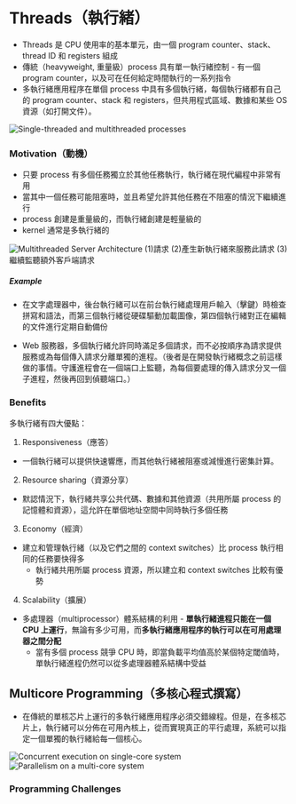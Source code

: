 # Threads（執行緒）

- Threads 是 CPU 使用率的基本單元，由一個 program counter、stack、thread ID 和 registers 組成
- 傳統（heavyweight, 重量級）process 具有單一執行緒控制 - 有一個 program counter，以及可在任何給定時間執行的一系列指令
- 多執行緒應用程序在單個 process 中具有多個執行緒，每個執行緒都有自己的 program counter、stack 和 registers，但共用程式區域、數據和某些 OS 資源（如打開文件）。

![ Single-threaded and multithreaded processes](https://i.imgur.com/k1clVLq.png "Single-threaded and multithreaded processes")

### Motivation（動機）
- 只要 process 有多個任務獨立於其他任務執行，執行緒在現代編程中非常有用
- 當其中一個任務可能阻塞時，並且希望允許其他任務在不阻塞的情況下繼續進行
- process 創建是重量級的，而執行緒創建是輕量級的
- kernel 通常是多執行緒的

![](https://i.imgur.com/rGu4rmQ.png "Multithreaded Server Architecture")
(1)請求
(2)產生新執行緒來服務此請求
(3)繼續監聽額外客戶端請求

##### Example

- 在文字處理器中，後台執行緒可以在前台執行緒處理用戶輸入（擊鍵）時檢查拼寫和語法，而第三個執行緒從硬碟驅動加載圖像，第四個執行緒對正在編輯的文件進行定期自動備份

- Web 服務器，多個執行緒允許同時滿足多個請求，而不必按順序為請求提供服務或為每個傳入請求分離單獨的進程。（後者是在開發執行緒概念之前這樣做的事情。守護進程會在一個端口上監聽，為每個要處理的傳入請求分叉一個子進程，然後再回到偵聽端口。）

### Benefits
多執行緒有四大優點：
1. Responsiveness（應答）
  - 一個執行緒可以提供快速響應，而其他執行緒被阻塞或減慢進行密集計算。
2. Resource sharing（資源分享）
  - 默認情況下，執行緒共享公共代碼、數據和其他資源（共用所屬 process 的記憶體和資源），這允許在單個地址空間中同時執行多個任務
3. Economy（經濟）
  - 建立和管理執行緒（以及它們之間的 context switches）比 process 執行相同的任務要快得多
    - 執行緒共用所屬 process 資源，所以建立和 context switches 比較有優勢
4. Scalability（擴展）
  - 多處理器（multiprocessor）體系結構的利用 - **單執行緒進程只能在一個 CPU 上運行**，無論有多少可用，而**多執行緒應用程序的執行可以在可用處理器之間分配**
    - 當有多個 process 競爭 CPU 時，即當負載平均值高於某個特定閾值時，單執行緒進程仍然可以從多處理器體系結構中受益
    
## Multicore Programming（多核心程式撰寫）
- 在傳統的單核芯片上運行的多執行緒應用程序必須交錯線程。但是，在多核芯片上，執行緒可以分佈在可用內核上，從而實現真正的平行處理，系統可以指定一個單獨的執行緒給每一個核心。

![](https://i.imgur.com/WgwtdPC.png "Concurrent execution on single-core system")
![](https://i.imgur.com/YxEG0lm.png "Parallelism on a multi-core system")

### Programming Challenges
